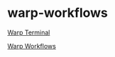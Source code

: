 # warp-workflows

[Warp Terminal](https://warp.dev)

[Warp Workflows](https://docs.warp.dev/features/entry/workflows)